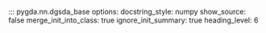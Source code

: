 ::: pygda.nn.dgsda_base
    options:
      docstring_style: numpy
      show_source: false
      merge_init_into_class: true
      ignore_init_summary: true
      heading_level: 6